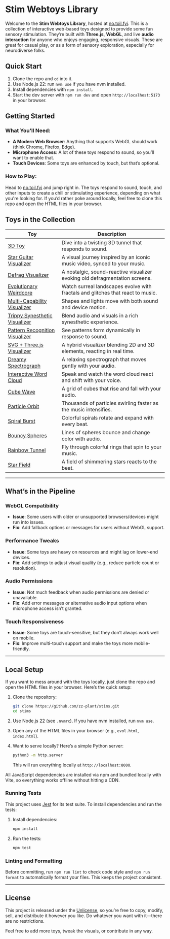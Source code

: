 # Stim Webtoys Library

Welcome to the **Stim Webtoys Library**, hosted at [no.toil.fyi](https://no.toil.fyi). This is a collection of interactive web-based toys designed to provide some fun sensory stimulation. They’re built with **Three.js**, **WebGL**, and live **audio interaction** for anyone who enjoys engaging, responsive visuals. These are great for casual play, or as a form of sensory exploration, especially for neurodiverse folks.

## Quick Start

1. Clone the repo and `cd` into it.
2. Use Node.js 22: run `nvm use` if you have nvm installed.
3. Install dependencies with `npm install`.
4. Start the dev server with `npm run dev` and open `http://localhost:5173` in your browser.

## Getting Started

### What You’ll Need:

- **A Modern Web Browser**: Anything that supports WebGL should work (think Chrome, Firefox, Edge).
- **Microphone Access**: A lot of these toys respond to sound, so you’ll want to enable that.
- **Touch Devices**: Some toys are enhanced by touch, but that’s optional.

### How to Play:

Head to [no.toil.fyi](https://no.toil.fyi) and jump right in. The toys respond to sound, touch, and other inputs to create a chill or stimulating experience, depending on what you're looking for. If you’d rather poke around locally, feel free to clone this repo and open the HTML files in your browser.

## Toys in the Collection

| Toy | Description |
| --- | --- |
| [3D Toy](./3dtoy.html) | Dive into a twisting 3D tunnel that responds to sound. |
| [Star Guitar Visualizer](./brand.html) | A visual journey inspired by an iconic music video, synced to your music. |
| [Defrag Visualizer](./defrag.html) | A nostalgic, sound-reactive visualizer evoking old defragmentation screens. |
| [Evolutionary Weirdcore](./evol.html) | Watch surreal landscapes evolve with fractals and glitches that react to music. |
| [Multi-Capability Visualizer](./multi.html) | Shapes and lights move with both sound and device motion. |
| [Trippy Synesthetic Visualizer](./seary.html) | Blend audio and visuals in a rich synesthetic experience. |
| [Pattern Recognition Visualizer](./sgpat.html) | See patterns form dynamically in response to sound. |
| [SVG + Three.js Visualizer](./svgtest.html) | A hybrid visualizer blending 2D and 3D elements, reacting in real time. |
| [Dreamy Spectrograph](./symph.html) | A relaxing spectrograph that moves gently with your audio. |
| [Interactive Word Cloud](./words.html) | Speak and watch the word cloud react and shift with your voice. |
| [Cube Wave](./cube-wave.html) | A grid of cubes that rise and fall with your audio. |
| [Particle Orbit](./particle-orbit.html) | Thousands of particles swirling faster as the music intensifies. |
| [Spiral Burst](./spiral-burst.html) | Colorful spirals rotate and expand with every beat. |
| [Bouncy Spheres](./bouncy-spheres.html) | Lines of spheres bounce and change color with audio. |
| [Rainbow Tunnel](./rainbow-tunnel.html) | Fly through colorful rings that spin to your music. |
| [Star Field](./star-field.html) | A field of shimmering stars reacts to the beat. |

---

## What’s in the Pipeline

### **WebGL Compatibility**

- **Issue**: Some users with older or unsupported browsers/devices might run into issues.
- **Fix**: Add fallback options or messages for users without WebGL support.

### **Performance Tweaks**

- **Issue**: Some toys are heavy on resources and might lag on lower-end devices.
- **Fix**: Add settings to adjust visual quality (e.g., reduce particle count or resolution).

### **Audio Permissions**

- **Issue**: Not much feedback when audio permissions are denied or unavailable.
- **Fix**: Add error messages or alternative audio input options when microphone access isn’t granted.

### **Touch Responsiveness**

- **Issue**: Some toys are touch-sensitive, but they don’t always work well on mobile.
- **Fix**: Improve multi-touch support and make the toys more mobile-friendly.

---

## Local Setup

If you want to mess around with the toys locally, just clone the repo and open the HTML files in your browser. Here’s the quick setup:

1. Clone the repository:

   ```bash
   git clone https://github.com/zz-plant/stims.git
   cd stims
   ```

2. Use Node.js 22 (see `.nvmrc`). If you have nvm installed, run `nvm use`.

3. Open any of the HTML files in your browser (e.g., `evol.html`, `index.html`).

4. Want to serve locally? Here’s a simple Python server:

   ```bash
   python3 -m http.server
   ```

   This will run everything locally at `http://localhost:8000`.

All JavaScript dependencies are installed via npm and bundled locally with Vite, so everything works offline without hitting a CDN.

### Running Tests

This project uses [Jest](https://jestjs.io/) for its test suite. To install
dependencies and run the tests:

1. Install dependencies:

   ```bash
   npm install
   ```

2. Run the tests:
   ```bash
   npm test
   ```

### Linting and Formatting

Before committing, run `npm run lint` to check code style and `npm run format` to automatically format your files. This keeps the project consistent.

---

## License

This project is released under the [Unlicense](https://unlicense.org/), so you’re free to copy, modify, sell, and distribute it however you like. Do whatever you want with it—there are no restrictions.

Feel free to add more toys, tweak the visuals, or contribute in any way.
